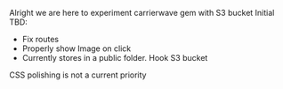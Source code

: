 Alright we are here to experiment carrierwave gem with S3 bucket
Initial TBD:
- Fix routes
- Properly show Image on click
- Currently stores in a public folder. Hook S3 bucket

CSS polishing is not a current priority

